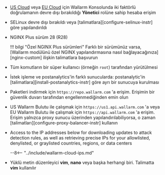 * [US Cloud](https://us1.my.wallarm.com/) veya [EU Cloud](https://my.wallarm.com/) için Wallarm Konsolunda iki faktörlü doğrulamanın devre dışı bırakıldığı **Yönetici** rolüne sahip hesaba erişim
* SELinux devre dışı bırakıldı veya [talimatlara][configure-selinux-instr] göre yapılandırıldı
* NGINX Plus sürüm 28 (R28)

    !!! bilgi "Özel NGINX Plus sürümleri"
        Farklı bir sürümünüz varsa, [Wallarm modülünü özel NGINX yapılandırmasına nasıl bağlayacağınıza][nginx-custom] ilişkin talimatlara başvurun
* Tüm komutların bir süper kullanıcı (örneğin `root`) tarafından yürütülmesi
* İstek işleme ve postanalytics'in farklı sunucularda: postanalytic'in [talimatlara][install-postanalytics-instr] göre ayrı bir sunucuya kurulması
* Paketleri indirmek için `https://repo.wallarm.com` 'a erişim. Erişimin bir güvenlik duvarı tarafından engellenmediğinden emin olun
* US Wallarm Bulutu ile çalışmak için `https://us1.api.wallarm.com` 'a veya EU Wallarm Bulutu ile çalışmak için `https://api.wallarm.com` 'a erişim. Erişim yalnızca proxy sunucu üzerinden yapılandırılabiliyorsa, o zaman [talimatları][configure-proxy-balancer-instr] kullanın
* Access to the IP addresses below for downloading updates to attack detection rules, as well as retrieving precise IPs for your allowlisted, denylisted, or graylisted countries, regions, or data centers

    --8<-- "../include/wallarm-cloud-ips.md"
* Yüklü metin düzenleyici **vim**, **nano** veya başka herhangi biri. Talimatta **vim** kullanılır